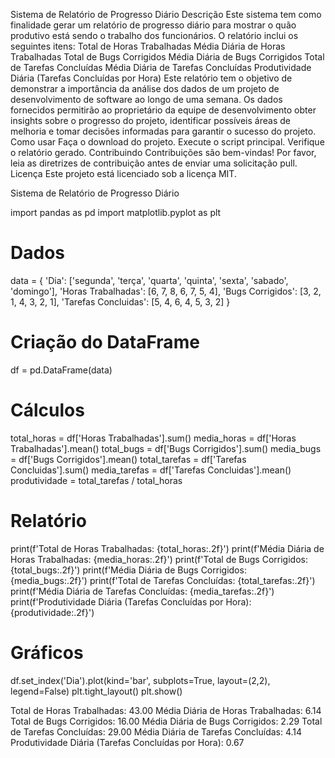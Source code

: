 Sistema de Relatório de Progresso Diário
Descrição
Este sistema tem como finalidade gerar um relatório de progresso diário para mostrar o quão produtivo está sendo o trabalho dos funcionários. O relatório inclui os seguintes itens:
Total de Horas Trabalhadas
Média Diária de Horas Trabalhadas
Total de Bugs Corrigidos
Média Diária de Bugs Corrigidos
Total de Tarefas Concluídas
Média Diária de Tarefas Concluídas
Produtividade Diária (Tarefas Concluídas por Hora)
Este relatório tem o objetivo de demonstrar a importância da análise dos dados de um projeto de desenvolvimento de software ao longo de uma semana. Os dados fornecidos permitirão ao proprietário da equipe de desenvolvimento obter insights sobre o progresso do projeto, identificar possíveis áreas de melhoria e tomar decisões informadas para garantir o sucesso do projeto.
Como usar
Faça o download do projeto.
Execute o script principal.
Verifique o relatório gerado.
Contribuindo
Contribuições são bem-vindas! Por favor, leia as diretrizes de contribuição antes de enviar uma solicitação pull.
Licença
Este projeto está licenciado sob a licença MIT.




Sistema de Relatório de Progresso Diário

import pandas as pd
import matplotlib.pyplot as plt


# Dados
data = {
    'Dia': ['segunda', 'terça', 'quarta', 'quinta', 'sexta', 'sabado', 'domingo'],
    'Horas Trabalhadas': [6, 7, 8, 6, 7, 5, 4],
    'Bugs Corrigidos': [3, 2, 1, 4, 3, 2, 1],
    'Tarefas Concluidas': [5, 4, 6, 4, 5, 3, 2]
}


# Criação do DataFrame
df = pd.DataFrame(data)


# Cálculos
total_horas = df['Horas Trabalhadas'].sum()
media_horas = df['Horas Trabalhadas'].mean()
total_bugs = df['Bugs Corrigidos'].sum()
media_bugs = df['Bugs Corrigidos'].mean()
total_tarefas = df['Tarefas Concluidas'].sum()
media_tarefas = df['Tarefas Concluidas'].mean()
produtividade = total_tarefas / total_horas


# Relatório
print(f'Total de Horas Trabalhadas: {total_horas:.2f}')
print(f'Média Diária de Horas Trabalhadas: {media_horas:.2f}')
print(f'Total de Bugs Corrigidos: {total_bugs:.2f}')
print(f'Média Diária de Bugs Corrigidos: {media_bugs:.2f}')
print(f'Total de Tarefas Concluídas: {total_tarefas:.2f}')
print(f'Média Diária de Tarefas Concluídas: {media_tarefas:.2f}')
print(f'Produtividade Diária (Tarefas Concluídas por Hora): {produtividade:.2f}')


# Gráficos
df.set_index('Dia').plot(kind='bar', subplots=True, layout=(2,2), legend=False)
plt.tight_layout()
plt.show()






Total de Horas Trabalhadas: 43.00
Média Diária de Horas Trabalhadas: 6.14
Total de Bugs Corrigidos: 16.00
Média Diária de Bugs Corrigidos: 2.29
Total de Tarefas Concluídas: 29.00
Média Diária de Tarefas Concluídas: 4.14
Produtividade Diária (Tarefas Concluídas por Hora): 0.67






